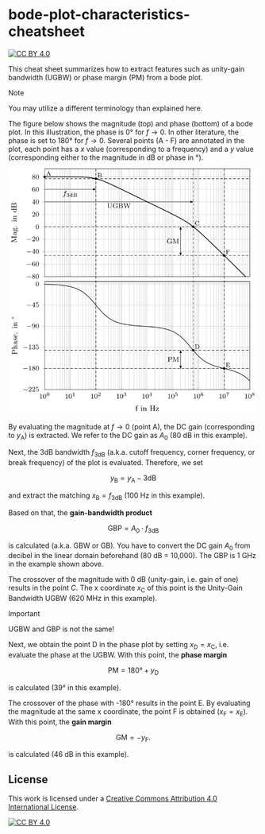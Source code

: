 # bode-plot-characteristics-cheatsheet
[![CC BY 4.0][cc-by-shield]][cc-by]

This cheat sheet summarizes how to extract features such as 
unity-gain bandwidth (UGBW) or phase margin (PM) from a bode plot.

> [!NOTE]
> You may utilize a different terminology than explained here.

The figure below shows the magnitude (top) and phase (bottom) of a
bode plot.
In this illustration, the phase is 0° for $f \rightarrow 0$.
In other literature, the phase is set to 180° for $f \rightarrow 0$.
Several points ($\mathrm{A}$ - $\mathrm{F}$) are annotated in the plot, each 
point has a $x$ value (corresponding to a frequency) and a $y$ value 
(corresponding either to the magnitude in dB or phase in °).

 <img src="./figs/plot.svg" width="600">

By evaluating the magnitude at $f \rightarrow 0$ (point $\mathrm{A}$), the
DC gain (corresponding to $y_{\mathrm{A}}$) is extracted.
We refer to the DC gain as $A_0$ (80 dB in this example).

Next, the 3dB bandwidth $f_{\mathrm{3dB}}$ (a.k.a. cutoff frequency, 
corner frequency, or break frequency) of the plot is evaluated. Therefore, we 
set

$$
y_{\mathrm{B}} = y_{\mathrm{A}} - 3 \mathrm{dB}
$$

and extract the matching $x_{\mathrm{B}} = f_{\mathrm{3dB}}$ 
(100 Hz in this example).

Based on that, the **gain-bandwidth product**

$$
\mathrm{GBP} = A_0 \cdot f_{\mathrm{3dB}}
$$

is calculated (a.k.a. $\mathrm{GBW}$ or $\mathrm{GB}$). 
You have to convert the DC gain $A_0$ from decibel in the linear domain 
beforehand (80 dB = 10,000).
The $\mathrm{GBP}$ is 1 GHz in the example shown above.

The crossover of the magnitude with 0 dB (unity-gain, i.e. gain of one) results 
in the point $C$.
The x coordinate $x_{\mathrm{C}}$ of this point is the Unity-Gain Bandwidth 
$\mathrm{UGBW}$ (620 MHz in this example).

> [!IMPORTANT]
> $\mathrm{UGBW}$ and $\mathrm{GBP}$ is not the same!

Next, we obtain the point $\mathrm{D}$ in the phase plot by setting 
$x_{\mathrm{D}} = x_{\mathrm{C}}$, i.e. evaluate the phase at the 
$\mathrm{UGBW}$.
With this point, the **phase margin**

$$
\mathrm{PM} = 180° + y_{\mathrm{D}}
$$

is calculated (39° in this example).

The crossover of the phase with -180° results in the point $\mathrm{E}$.
By evaluating the magnitude at the same x coordinate, the point 
$\mathrm{F}$ is obtained ($x_{\mathrm{F}} = x_{\mathrm{E}}$).
With this point, the **gain margin**

$$
\mathrm{GM} = - y_{\mathrm{F}}.
$$

is calculated (46 dB in this example).


## License

This work is licensed under a
[Creative Commons Attribution 4.0 International License][cc-by].

[![CC BY 4.0][cc-by-image]][cc-by]

[cc-by]: http://creativecommons.org/licenses/by/4.0/
[cc-by-image]: https://i.creativecommons.org/l/by/4.0/88x31.png
[cc-by-shield]: https://img.shields.io/badge/License-CC%20BY%204.0-lightgrey.svg
